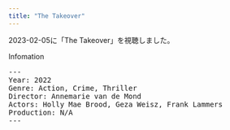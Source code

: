 ```yaml
---
title: "The Takeover"
---
```

2023-02-05に「The Takeover」を視聴しました。

Infomation
<pre>
---
Year: 2022
Genre: Action, Crime, Thriller
Director: Annemarie van de Mond
Actors: Holly Mae Brood, Geza Weisz, Frank Lammers
Production: N/A
---
</pre>